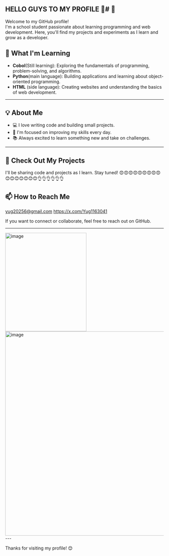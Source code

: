 ## HELLO GUYS TO MY PROFILE 👋# 👋 

Welcome to my GitHub profile!  
I'm a school student passionate about learning programming and web development. Here, you'll find my projects and experiments as I learn and grow as a developer.

## 🌱 What I'm Learning

- **Cobol**(Still learning): Exploring the fundamentals of programming, problem-solving, and algorithms.
- **Python**(main language): Building applications and learning about object-oriented programming.
- **HTML** (side language): Creating websites and understanding the basics of web development.
 ---

## 💡 About Me

- 💻 I love writing code and building small projects.
- 🎯 I'm focused on improving my skills every day.
- 📚 Always excited to learn something new and take on challenges.
---

## 📂 Check Out My Projects


I'll be sharing code and projects as I learn. Stay tuned! 😍😍😍😍😍😍😍😍😍😊😊😊😊😊😊😊👌👌👌👌👌👌

## 📫 How to Reach Me
yug20256@gmail.com
https://x.com/Yug1163041

If you want to connect or collaborate, feel free to reach out on GitHub.

---

<img width="258" height="313" alt="image" src="https://github.com/user-attachments/assets/3c360542-0948-45ee-aa1e-ac76ab980dad" />
<img width="757" height="649" alt="image" src="https://github.com/user-attachments/assets/f1805fa3-6d87-4a3a-96b7-7630bab64e03" />
---

Thanks for visiting my profile! 😊





<!--
**yuguwduewgd/yuguwduewgd** is a ✨ _special_ ✨ repository because its `README.md` (this file) appears on your GitHub profile.

Here are some ideas to get you started:

- 🔭 I’m currently working on ...
- 🌱 I’m currently learning .. C++ and C#
- 📫 How to reach me: ...yug20256@gmail.com
- 😄 Pronouns: ... He/Him
- ⚡ Fun fact: ...I am a school student
-->
